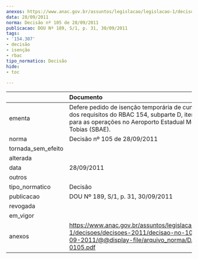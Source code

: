 ```yaml
---
anexos: https://www.anac.gov.br/assuntos/legislacao/legislacao-1/decisoes/decisoes-2011/decisao-no-105-de-28-09-2011/@@display-file/arquivo_norma/DA2011-0105.pdf
data: 28/09/2011
norma: Decisão nº 105 de 28/09/2011
publicacao: DOU Nº 189, S/1, p. 31, 30/09/2011
tags:
- '154.307'
- decisão
- isenção
- rbac
tipo_normatico: Decisão
hide: 
- toc 
 
---
```


|                    | Documento                                                                                                                                                                   |
|:-------------------|:----------------------------------------------------------------------------------------------------------------------------------------------------------------------------|
| ementa             | Defere pedido de isenção temporária de cumprimento dos requisitos do RBAC 154, subparte D, item 154.307 para as operações no Aeroporto Estadual Moussa Nakhl Tobias (SBAE). |
| norma              | Decisão nº 105 de 28/09/2011                                                                                                                                                |
| tornada_sem_efeito |                                                                                                                                                                             |
| alterada           |                                                                                                                                                                             |
| data               | 28/09/2011                                                                                                                                                                  |
| outros             |                                                                                                                                                                             |
| tipo_normatico     | Decisão                                                                                                                                                                     |
| publicacao         | DOU Nº 189, S/1, p. 31, 30/09/2011                                                                                                                                          |
| revogada           |                                                                                                                                                                             |
| em_vigor           |                                                                                                                                                                             |
| anexos             | https://www.anac.gov.br/assuntos/legislacao/legislacao-1/decisoes/decisoes-2011/decisao-no-105-de-28-09-2011/@@display-file/arquivo_norma/DA2011-0105.pdf                   |